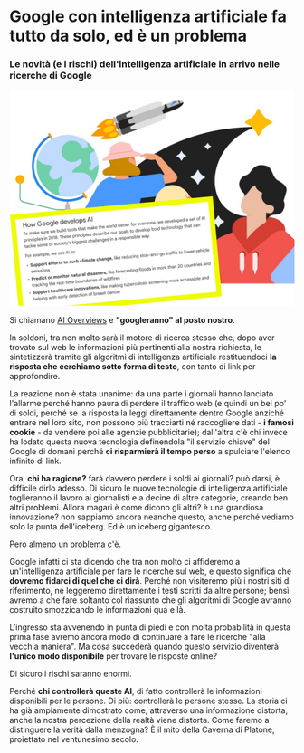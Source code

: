 # Google con intelligenza artificiale fa tutto da solo, ed è un problema

### Le novità (e i rischi) dell'intelligenza artificiale in arrivo nelle ricerche di Google

![le AI Overviews di Google](/img/google-ai-overviews.jpeg)

Si chiamano [AI Overviews](https://support.google.com/websearch/answer/14901683) e **"googleranno" al posto nostro**.

In soldoni, tra non molto sarà il motore di ricerca stesso che, dopo aver trovato sul web le informazioni più pertinenti alla nostra richiesta, le sintetizzerà tramite gli algoritmi di intelligenza artificiale restituendoci **la risposta che cerchiamo sotto forma di testo**, con tanto di link per approfondire.

La reazione non è stata unanime: da una parte i giornali hanno lanciato l'allarme perché hanno paura di perdere il traffico web (e quindi un bel po' di soldi, perché se la risposta la leggi direttamente dentro Google anziché entrare nel loro sito, non possono più tracciarti né raccogliere dati - **i famosi cookie** - da vendere poi alle agenzie pubblicitarie); dall'altra c'è chi invece ha lodato questa nuova tecnologia definendola "il servizio chiave" del Google di domani perché **ci risparmierà il tempo perso** a spulciare l'elenco infinito di link.

Ora, **chi ha ragione?** farà davvero perdere i soldi ai giornali? può darsi, è difficile dirlo adesso. Di sicuro le nuove tecnologie di intelligenza artificiale toglieranno il lavoro ai giornalisti e a decine di altre categorie, creando ben altri problemi. Allora magari è come dicono gli altri? è una grandiosa innovazione? non sappiamo ancora neanche questo, anche perché vediamo solo la punta dell'iceberg. Ed è un iceberg gigantesco.

Però almeno un problema c'è.

Google infatti ci sta dicendo che tra non molto ci affideremo a un'intelligenza artificiale per fare le ricerche sul web, e questo significa che **dovremo fidarci di quel che ci dirà**. Perché non visiteremo più i nostri siti di riferimento, né leggeremo direttamente i testi scritti da altre persone; bensì avremo a che fare soltanto col riassunto che gli algoritmi di Google avranno costruito smozzicando le informazioni qua e là.

L'ingresso sta avvenendo in punta di piedi e con molta probabilità in questa prima fase avremo ancora modo di continuare a fare le ricerche "alla vecchia maniera". Ma cosa succederà quando questo servizio diventerà **l'unico modo disponibile** per trovare le risposte online?

Di sicuro i rischi saranno enormi.

Perché **chi controllerà queste AI**, di fatto controllerà le informazioni disponibili per le persone. Di più: controllerà le persone stesse. La storia ci ha già ampiamente dimostrato come, attraverso una informazione distorta, anche la nostra percezione della realtà viene distorta. Come faremo a distinguere la verità dalla menzogna? È il mito della Caverna di Platone, proiettato nel ventunesimo secolo.